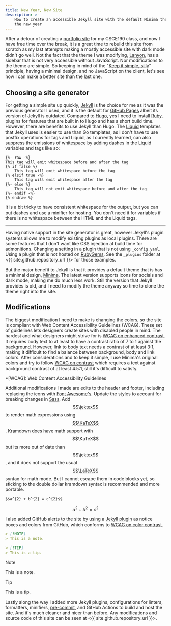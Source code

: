 ```yaml
---
title: New Year, New Site
description: >-
    How to create an accessible Jekyll site with the default Minima theme for
    the new year
---
```


After a detour of creating a [portfolio site](/CSCE190) for my CSCE190 class,
and now I have free time over the break, it is a great time to rebuild this site
from scratch as my last attempts making a mostly accessible site with dark mode
didn't go well. Not the fact that the theme I was modifying,
[Lanyon](https://github.com/poole/lanyon), has a sidebar that is not very
accessible without JavaScript. Nor modifications to the theme are simple. So
keeping in mind of the "[Keep it simple, silly][KISS]" principle, having a
minimal design, and no JavaScript on the client, let's see how I can make a
better site than the last one.

[KISS]: https://en.wikipedia.org/wiki/KISS_principle

## Choosing a site generator

For getting a simple site up quickly, [Jekyll](https://jekyllrb.com) is the
choice for me as it was the previous generator I used, and it is the default for
[GitHub Pages](https://pages.github.com/versions/) albeit its version of Jekyll
is outdated. Compared to [Hugo](https://gohugo.io), yes I need to install
[Ruby](https://www.ruby-lang.org), plugins for features that are built in to
Hugo and has a short build time. However, there are benefits to use Jekyll than
Hugo. The [Liquid](https://shopify.github.io/liquid/) templates that Jekyll uses
is easier to use than Go templates, as I don't have to use postfix operations
for tags and Liquid, as I currently learned, can also suppress the emissions of
whitespace by adding dashes in the Liquid variables and tags like so:

```liquid
{%- raw -%}
This tag will emit whitespace before and after the tag
{% if false %}
    This tag will emit whitespace before the tag
{% elsif true -%}
    This tag will emit whitespace after the tag
{%- else %}
    This tag will not emit whitespace before and after the tag
{%- endif -%}
{% endraw %}
```

It is a bit tricky to have consistent whitespace for the output, but you can put
dashes and use a minifier for hosting. You don't need it for variables if there
is no whitespace between the HTML and the Liquid tags.

---

<!-- LTeX: enabled=false -->
Having native support in the site generator is great, however Jekyll's plugin
systems allows me to modify existing plugins as local plugins. There are some
features that I don't want like CSS injection at build time for admonitions.
Changing a setting in a plugin that is not using `_config.yaml`. Using a plugin
that is not hosted on [RubyGems](https://rubygems.org/). See the `_plugins`
folder at <{{ site.github.repository_url }}> for those examples.
<!-- LTex: enabled=true -->

But the major benefit to Jekyll is that it provides a default theme that is has
a minimal design, [Minima](https://github.com/jekyll/minima). The latest version
supports icons for socials and dark mode, making me do much less work. Still the
version that Jekyll provides is old, and I need to modify the theme anyway so
time to clone the theme right into the site.

## Modifications

The biggest modification I need to make is changing the colors, so the site is
compliant with Web Content Accessibility Guidelines (WCAG). These set of
guidelines lets designers create sites with disabled people in mind. The hardest
and what designers might strive for is
[WCAG on enhanced contrast](https://www.w3.org/TR/WCAG22/#contrast-enhanced). It
requires body text to at least to have a contrast ratio of 7 to 1 against the
background. However, link to body text needs a contrast of at least 3:1, making
it difficult to find a balance between background, body and link colors. After
considerations and to keep it simple, I use Minima's original colors and try to
follow [WCAG on contrast][wcag-1.4.3] which requires a text against background
contrast of at least 4.5:1, still it's difficult to satisfy.

[wcag-1.4.3]: https://www.w3.org/TR/WCAG22/#contrast-minimum

*[WCAG]: Web Content Accessibility Guidelines

Additional modifications I made are edits to the header and footer, including
replacing the icons with [Font Awesome's](https://fontawesome.com). Update the
styles to account for breaking changes in [Sass](https://sass-lang.com). Add
[$$\jektex$$](https://github.com/yagarea/jektex) to render math expressions
using [$$\KaTeX$$](https://katex.org). Kramdown does have math support with
$$\KaTeX$$ but its more out of date than $$\jektex$$, and it does not support
the usual [$$\LaTeX$$](https://www.latex-project.org/) syntax for math mode. But
I cannot escape them in code blocks yet, so sticking to the double dollar
kramdown syntax is recommended and more portable.

```markdown
$$a^{2} + b^{2} = c^{2}$$
```

$$a^{2} + b^{2} = c^{2}$$

I also added GitHub alerts to the site by using a
[Jekyll plugin](https://github.com/Helveg/jekyll-gfm-admonitions) as notice
boxes and colors from GitHub, which conforms to
[WCAG on color contrast][wcag-1.4.3].

```markdown
> [!NOTE]
> This is a note.

> [!TIP]
> This is a tip.
```

> [!NOTE]
> This is a note.

<!--  -->

> [!TIP]
> This is a tip.

<!-- LTeX: enabled=false -->
Lastly along the way I added more Jekyll plugins, configurations for linters,
formatters, minifiers, [pre-commit](https://pre-commit.com/), and GitHub Actions
to build and host the site. And it's much cleaner and nicer than before. Any
modifications and source code of this site can be seen at
<{{ site.github.repository_url }}>.
<!-- LTex: enabled=true -->

